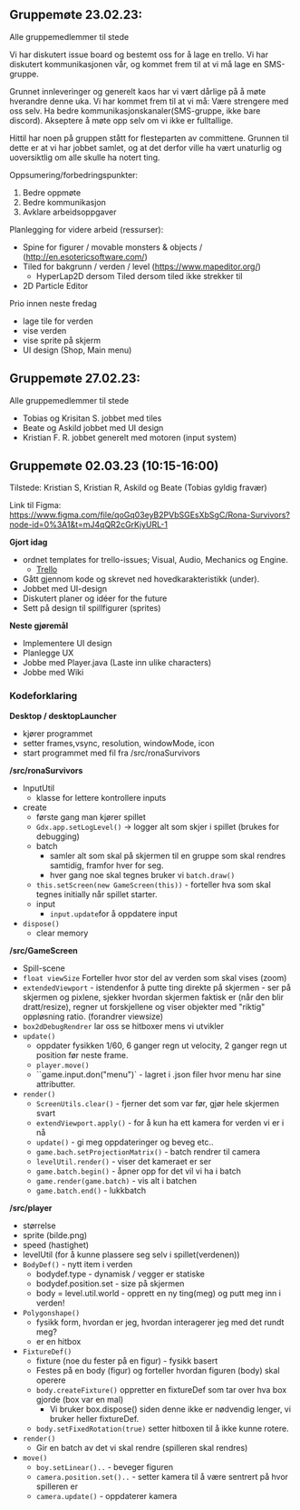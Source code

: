 ## Gruppemøte 23.02.23:

Alle gruppemedlemmer til stede 

Vi har diskutert issue board og bestemt oss for å lage en trello.
Vi har diskutert kommunikasjonen vår, og kommet frem til at vi må lage en SMS-gruppe.

Grunnet innleveringer og generelt kaos har vi vært dårlige på å møte hverandre denne uka. Vi har kommet frem til at vi må:
    Være strengere med oss selv.
    Ha bedre kommunikasjonskanaler(SMS-gruppe, ikke bare discord).
    Akseptere å møte opp selv om vi ikke er fulltallige.

Hittil har noen på gruppen stått for flesteparten av committene. Grunnen til dette er at vi har jobbet samlet, og at det derfor ville ha vært unaturlig og uoversiktlig om alle skulle ha notert ting.


Oppsumering/forbedringspunkter:
1. Bedre oppmøte
2. Bedre kommunikasjon
3. Avklare arbeidsoppgaver


Planlegging for videre arbeid (ressurser):
- Spine for figurer / movable monsters & objects /  (http://en.esotericsoftware.com/)
- Tiled for bakgrunn / verden / level (https://www.mapeditor.org/)
    - HyperLap2D dersom Tiled dersom tiled ikke strekker til
- 2D Particle Editor 


Prio innen neste fredag
- lage tile for verden
- vise verden 
- vise sprite på skjerm 
- UI design (Shop, Main menu)


## Gruppemøte 27.02.23:

Alle gruppemedlemmer til stede 

- Tobias og Krisitan S. jobbet med tiles
- Beate og Askild jobbet med UI design
- Kristian F. R. jobbet generelt med motoren (input system)


## Gruppemøte 02.03.23 (10:15-16:00)

Tilstede: Kristian S, Kristian R, Askild og Beate (Tobias gyldig fravær)

Link til Figma: https://www.figma.com/file/qoGq03eyB2PVbSGEsXbSgC/Rona-Survivors?node-id=0%3A1&t=mJ4qQR2cGrKjyURL-1

**Gjort idag**
- ordnet templates for trello-issues; Visual, Audio, Mechanics og Engine.
    - [Trello](https://trello.com/b/QHYMXsMK/issues#)
- Gått gjennom kode og skrevet ned hovedkarakteristikk (under). 
- Jobbet med UI-design
- Diskutert planer og idéer for the future
- Sett på design til spillfigurer (sprites)


**Neste gjøremål**
-  Implementere UI design
-  Planlegge UX 
-  Jobbe med Player.java (Laste inn ulike characters)
-  Jobbe med Wiki


### Kodeforklaring

**Desktop / desktopLauncher**
- kjører programmet
- setter frames,vsync, resolution, windowMode, icon
- start programmet med fil fra /src/ronaSurvivors

**/src/ronaSurvivors**
- InputUtil
    - klasse for lettere kontrollere inputs 
- create
    - første gang man kjører spillet
    - `Gdx.app.setLogLevel()` -> logger alt som skjer i spillet (brukes for debugging)
    - batch
        - samler alt som skal på skjermen til en gruppe som skal rendres samtidig, framfor hver for seg.
        - hver gang noe skal tegnes bruker vi `batch.draw()`
    - `this.setScreen(new GameScreen(this))` - forteller hva som skal tegnes initially når spillet starter.
    - input
        - `input.update`for å oppdatere input
- `dispose()`
    - clear memory   

**/src/GameScreen**
- Spill-scene
- `float viewSize` Forteller hvor stor del av verden som skal vises (zoom)
- `extendedViewport` - istendenfor å putte ting direkte på skjermen - ser på skjermen og pixlene, sjekker hvordan skjermen faktisk er (når den blir dratt/resize), regner ut forskjellene og viser objekter med "riktig" oppløsning ratio. (forandrer viewsize)
- `box2dDebugRendrer` lar oss se hitboxer mens vi utvikler
- `update()`
    - oppdater fysikken 1/60, 6 ganger regn ut velocity, 2 ganger regn ut position før neste frame. 
    - `player.move()`
    - ``game.input.don("menu")` - lagret i .json filer hvor menu har sine attributter. 
- `render()`
    - `ScreenUtils.clear()` - fjerner det som var før, gjør hele skjermen svart
    - `extendViewport.apply()` - for å kun ha ett kamera for verden vi er i nå
    - `update()` - gi meg oppdateringer og beveg etc..
    - `game.bach.setProjectionMatrix()` - batch rendrer til camera
    - `levelUtil.render()` - viser det kameraet er ser
    - `game.batch.begin()` - åpner opp for det vil vi ha i batch
    - `game.render(game.batch)` - vis alt i batchen
    - `game.batch.end()` - lukkbatch
    
**/src/player**
- størrelse
- sprite (bilde.png)
- speed  (hastighet)
- levelUtil (for å kunne plassere seg selv i spillet(verdenen))
- `BodyDef()` - nytt item i verden
    - bodydef.type - dynamisk / vegger er statiske
    - bodydef.position.set - size på skjermen
    - body = level.util.world - opprett en ny ting(meg) og putt meg inn i verden!
- `Polygonshape()`
    - fysikk form, hvordan er jeg, hvordan interagerer jeg med det rundt meg?
    - er en hitbox
- `FixtureDef()` 
    - fixture (noe du fester på en figur) - fysikk basert
    - Festes på en body (figur) og forteller hvordan figuren (body) skal operere
    - `body.createFixture()` oppretter en fixtureDef som tar over hva box gjorde (box var en mal)
        - Vi bruker box.dispose() siden denne ikke er nødvendig lenger, vi bruker heller fixtureDef.
    - `body.setFixedRotation(true)` setter hitboxen til å ikke kunne rotere.
- `render()`
    - Gir en batch av det vi skal rendre (spilleren skal rendres)
- `move()`
    - `boy.setLinear()..` - beveger figuren
    - `camera.position.set()..` - setter kamera til å være sentrert på hvor spilleren er
    - `camera.update()` - oppdaterer kamera

